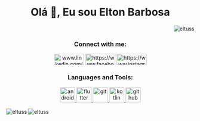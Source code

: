<h1 align="center">Olá 👋, Eu sou Elton Barbosa</h1>

<p align="right"> <img src="https://komarev.com/ghpvc/?username=eltuss&label=Profile%20views&color=0e75b6&style=flat" alt="eltuss" /> </p>

  <h3 align="center">Connect with me:</h3>
  <p align="center">
<a href="https://www.linkedin.com/in/elton-s-barbosa" target="blank"><img align="center" src="https://img.shields.io/badge/LinkedIn-0077B5?style=for-the-badge&logo=linkedin&logoColor=white" alt="www.linkedin.com/in/elton-s-barbosa" height="30" width="80" /></a>
<a href="https://www.facebook.com/elton.barbosa.52" target="blank"><img align="center" src="https://img.shields.io/badge/Facebook-1877F2?style=for-the-badge&logo=facebook&logoColor=white"alt="https://www.facebook.com/elton.barbosa.52" height="30" width="80" /></a>
<a href="https://www.instagram.com/eltuss_ti/" target="blank"><img align="center" src="https://img.shields.io/badge/Instagram-E4405F?style=for-the-badge&logo=instagram&logoColor=white" alt="https://www.instagram.com/eltuss_ti/" height="30" width="80" /></a>
</p>

  <h3 align="center"> Languages and Tools:</h3>
  <p align="center"> <a href="https://developer.android.com" target="_blank"> <img src="https://cdn.jsdelivr.net/gh/devicons/devicon/icons/android/android-original-wordmark.svg" alt="android" width="40" height="40"/> </a> <a href="https://flutter.dev" target="_blank"> <img src="https://www.vectorlogo.zone/logos/flutterio/flutterio-icon.svg" alt="flutter" width="40" height="40"/> </a> <a href="https://git-scm.com/" target="_blank"> <img src="https://www.vectorlogo.zone/logos/git-scm/git-scm-icon.svg" alt="git" width="40" height="40"/> </a> </a> <a href="https://kotlinlang.org" target="_blank"> <img src="https://www.vectorlogo.zone/logos/kotlinlang/kotlinlang-icon.svg" alt="kotlin" width="40" height="40"/> </a> </a> <a href="https://www.github.com/" target="_blank"> <img src="https://cdn3.iconfinder.com/data/icons/social-media-2253/25/Group-512.png" alt="github" width="40" height="40"/> </a> </p>

  <p><img align="left" src="https://github-readme-stats.vercel.app/api/top-langs/?username=eltuss&langs_count=8&theme=midnight-purple" alt="eltuss" /></p>
  
  <p><img align="left" src="https://github-readme-stats.vercel.app/api?username=eltuss&theme=midnight-purple&show_icons=true&hide_title=true" alt="eltuss" /></p>
